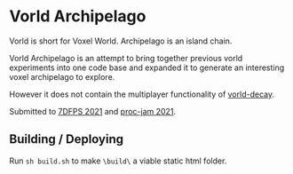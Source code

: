 # Vorld Archipelago

Vorld is short for Voxel World. Archipelago is an island chain.

Vorld Archipelago is an attempt to bring together previous vorld experiments into one code base and expanded it to generate an interesting voxel archipelago to explore.

However it does not contain the multiplayer functionality of [vorld-decay](https://github.com/delphic/vorld-decay).

Submitted to [7DFPS 2021](https://itch.io/jam/7dfps-2021/rate/1314168) and [proc-jam 2021](https://itch.io/jam/procjam/rate/1314168).

## Building / Deploying

Run `sh build.sh` to make `\build\` a viable static html folder.